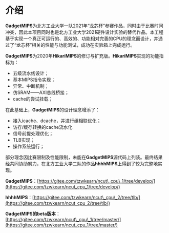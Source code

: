 # 介绍

**GadgetMIPS**为北方工业大学一队2021年“龙芯杯”参赛作品，同时由于比赛时间冲突，因此本项目同时也是北方工业大学2021硬件设计实验的替代作品。本工程基于实现一个真正可运行的、高效的、功能相对完善的CPU的理念而设计，并通过了“龙芯杯”相关的性能与功能测试，成功在实验箱上完成运行。

**GadgetMIPS**为2020年**HikariMIPS**的修订与扩充版。**HikariMIPS**实现的功能指标为：

* 五级流水线设计；
* 基本MIPS指令实现；
* 异常、中断机制；
* 仿SRAM——AXI总线桥接；
* cache的尝试挂载；

在此基础上，**GadgetMIPS**的设计理念增添了：

* 接入icache、dcache，并进行组相联优化；
* 访存/缓存转换的cache流水化
* 信号前提处理优化；
* TLB实现；
* 操作系统运行；

部分理念因比赛限制及性能限制，未能在**GadgetMIPS**源代码上列装。最终结果经共同协助努力，在北方工业大学二队的作品**hhhhMIPS**上得到了较为完整地实现。



**GadgetMIPS**：[https://gitee.com/tzwkearn/ncut\_cpu\_1/tree/develop/](https://gitee.com/tzwkearn/ncut_cpu_1/tree/develop/)

**hhhhMIPS**：[https://gitee.com/tzwkearn/ncut\_cpu\_2/tree/tlb/](https://gitee.com/tzwkearn/ncut_cpu_2/tree/tlb/)

**GadgetMIPS的beta版本**：[https://gitee.com/tzwkearn/ncut\_cpu\_1/tree/master/](https://gitee.com/tzwkearn/ncut_cpu_1/tree/master/)

